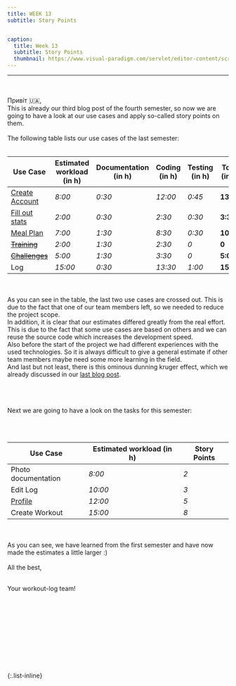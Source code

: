 ```yaml
---
title: WEEK 13
subtitle: Story Points


caption:
  title: Week 13
  subtitle: Story Points
  thumbnail: https://www.visual-paradigm.com/servlet/editor-content/scrum/what-is-story-point-in-agile/sites/7/2018/12/story-point-fibonacci-number.png
---
```

<hr>
<div align="left">
 
  
 <br><br>
Привіт :ukraine:,  <br> 
This is already our third blog post of the fourth semester, so now we are going to have a look at our use cases and apply so-called story points on them. 
  <br>  <br>
The following table lists our use cases of the last semester: 
  <br><br>
  <table>
  <thead>
    <tr>
 <th>Use Case</th><th>Estimated workload (in h)</th><th>Documentation (in h)</th>	<th>Coding (in h)</th>	<th>Testing (in h)</th>	<th>Total (in h)</th>	<th>Story Points</th>
    </tr>
  </thead>
    
  <tbody>
    <tr>
      <td><a href="https://github.com/DHBW-TrainingApp/Blog/blob/main/docs/UCs/registration.md">Create Account</a></td>
      <td><em>8:00</em></td> <td><em>0:30</em></td> <td><em>12:00</em></td> <td><em>0:45</em></td>
      <td><strong>13.25</strong></td>
      <td>8</td>
    </tr>
    <tr>
      <td><a href="https://github.com/DHBW-TrainingApp/Blog/blob/main/docs/UCs/registration.md">Fill out stats</a></td>
      <td><em>2:00</em></td> <td><em>0:30</em></td> <td><em>2:30</em></td> <td><em>0:30</em></td>
      <td><strong>3:30</strong></td>
      <td>3</td>
    </tr>
    <tr>
      <td><a href="https://github.com/DHBW-TrainingApp/Blog/blob/main/docs/UCs/MealPlan.md">Meal Plan</a></td>
      <td><em>7:00</em></td> <td><em>1:30</em></td> <td><em>8:30</em></td> <td><em>0:30</em></td>
      <td><strong>10:30</strong></td>
      <td>5</td>
    </tr>
     <tr>
      <td><a href="https://github.com/DHBW-TrainingApp/Blog/blob/main/docs/UCs/registration.md"><del>Training</del></a></td>
      <td><em>2:00</em></td> <td><em>1:30</em></td> <td><em>2:30</em></td> <td><em>0</em></td>
      <td><strong>0</strong></td>
      <td>2</td>
    </tr>
     <tr>
      <td><a href="https://github.com/DHBW-TrainingApp/Blog/blob/main/docs/UCs/challenge.md"><del>Challenges</del></a></td>
      <td><em>5:00</em></td> <td><em>1:30</em></td> <td><em>3:30</em></td> <td><em>0</em></td>
      <td><strong>5:00</strong></td>
      <td>1</td>
    </tr>
    <tr>
      <td>Log</a></td>
      <td><em>15:00</em></td> <td><em>0:30</em></td> <td><em>13:30</em></td> <td><em>1:00</em></td>
      <td><strong>15:00</strong></td>
      <td>13</td>
    </tr>
  </tbody>
</table>
  <br>  <br>
As you can see in the table, the last two use cases are crossed out. This is due to the fact that one of our team members left, so we needed to reduce the project scope.</table>
  <br> 
In addition, it is clear that our estimates differed greatly from the real effort. This is due to the fact that some use cases are based on others and we can reuse the source code which increases the development speed. 
 <br>Also before the start of the project we had different experiences with the used technologies. So it is always difficult to give a general estimate if other team members maybe need some more learning in the field. 
 <br> And last but not least, there is this ominous dunning kruger effect, which we already discussed in our <a href="https://dhbw-trainingapp.github.io/Blog/Week12">last blog post</a>.  <br>  <br>

  <br>  <br>
Next we are going to have a look on the tasks for this semester:
  
  
  
  <br><br>
    <table>
  <thead>
    <tr>
 <th>Use Case</th><th>Estimated workload (in h)<th>Story Points</th>
    </tr>
  </thead>
    <tbody>
    <tr>
      <td>Photo documentation</td>
      <td><em>8:00</em></td> <td><em>2</em></td> 
    </tr>
   <tr>
      <td>Edit Log</a></td>
      <td><em>10:00</em></td> <td><em>3</em></td> 
   </tr>
   <tr>
      <td><a href="https://github.com/DHBW-TrainingApp/Blog/blob/main/docs/UCs/registration.md">Profile</td>
      <td><em>12:00</em></td> <td><em>5</em></td> 
   </tr>
   <tr>
      <td>Create Workout</td>
      <td><em>15:00</em></td> <td><em>8</em></td> 
   </tr>   
  </tbody>
</table>
  
  <br><br>
  As you can see, we have learned from the first semester and have now made the estimates a little larger :) <br><br>
  All the best,<br><br>

  Your workout-log team!<br><br><br><br><br>

</div>

 <script src="https://utteranc.es/client.js"
          repo="DHBW-TrainingApp/Blog"
          issue-term="pathname"
          label="Blog Comment"
          theme="github-light"
          crossorigin="anonymous"
          async>
  </script>
  
  <br>  <br>  <br>  <br>  <br>
  

{:.list-inline}
